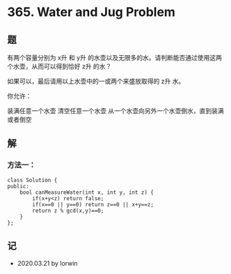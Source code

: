 # 365. Water and Jug Problem

## 题


有两个容量分别为 x升 和 y升 的水壶以及无限多的水。请判断能否通过使用这两个水壶，从而可以得到恰好 z升 的水？

如果可以，最后请用以上水壶中的一或两个来盛放取得的 z升 水。

你允许：

装满任意一个水壶
清空任意一个水壶
从一个水壶向另外一个水壶倒水，直到装满或者倒空

## 解

### 方法一：
```
class Solution {
public:
    bool canMeasureWater(int x, int y, int z) {
        if(x+y<z) return false;
        if(x==0 || y==0) return z==0 || x+y==z;
        return z % gcd(x,y)==0;
    }
};
```

## 记

- 2020.03.21 by lorwin